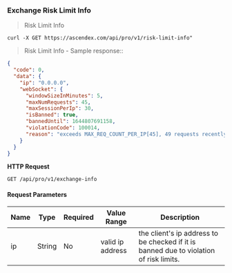 ### Exchange Risk Limit Info

> Risk Limit Info 

```
curl -X GET https://ascendex.com/api/pro/v1/risk-limit-info"
```

> Risk Limit Info - Sample response::

```json
{
  "code": 0,
  "data": {
    "ip": "0.0.0.0",
    "webSocket": {
      "windowSizeInMinutes": 5,
      "maxNumRequests": 45,
      "maxSessionPerIp": 30,
      "isBanned": true,
      "bannedUntil": 1644807691158,
      "violationCode": 100014,
      "reason": "exceeds MAX_REQ_COUNT_PER_IP[45], 49 requests recently"
    }
  }
}
```

**HTTP Request** 

`GET /api/pro/v1/exchange-info`

#### Request Parameters

Name        |  Type    | Required | Value Range                                    | Description
----------- | -------- | -------- | -----------------------------------------------|---------------
ip          |  String  |   No     | valid ip address | the client's ip address to be checked if it is banned due to violation of risk limits.


